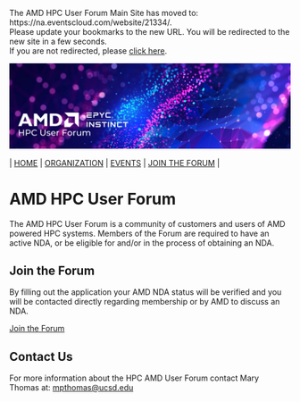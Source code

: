 <head>
  <meta http-equiv="refresh" content="5; URL=https://na.eventscloud.com/website/21334/" />
</head>
<body>
  <p>The AMD HPC User Forum Main Site has moved to:  https://na.eventscloud.com/website/21334/. <br>
    Please update your bookmarks to the new URL.  You will be redirected to the new site in a few seconds. <br>
      If you are not redirected, please <a href="https://na.eventscloud.com/website/21334/">click here</a>.</p>
 
 <img src="images/Smaller-AMDHPCUserTraining_header.png" alt="Comet Rack View" width="700px" />


| [HOME](https://amdhpcuserforum.github.io) | [ORGANIZATION](https://amdhpcuserforum.github.io/organization) | [EVENTS](https://amdhpcuserforum.github.io/events) | [JOIN THE FORUM](https://amdhpcuserforum.github.io/contact) |


# AMD HPC User Forum 

The AMD HPC User Forum is a community of customers and users of AMD powered HPC systems.  Members of the Forum are required to have an active NDA, or be eligible for and/or in the process of obtaining an NDA.   

## Join the Forum
By filling out the application your AMD NDA status will be verified and you will be contacted directly regarding membership or by AMD to discuss an NDA.

[Join the Forum](https://na.eventscloud.com/ereg/newreg.php?eventid=585462&language=eng)

## Contact Us

For more information about the HPC AMD User Forum contact Mary Thomas at: mpthomas@ucsd.edu
</body>
